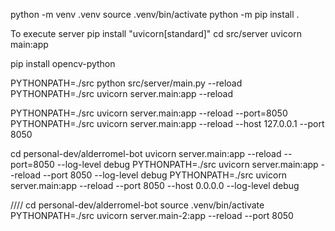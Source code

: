 python -m venv .venv
source .venv/bin/activate
python -m pip install .

To execute server
pip install "uvicorn[standard]"
cd src/server
uvicorn main:app

pip install opencv-python

PYTHONPATH=./src python src/server/main.py --reload
PYTHONPATH=./src uvicorn server.main:app --reload

PYTHONPATH=./src uvicorn server.main:app --reload --port=8050
PYTHONPATH=./src uvicorn server.main:app --reload --host 127.0.0.1 --port 8050

cd personal-dev/alderromel-bot
uvicorn server.main:app --reload --port=8050 --log-level debug
PYTHONPATH=./src uvicorn server.main:app --reload --port 8050 --log-level debug
PYTHONPATH=./src uvicorn server.main:app --reload --port 8050 --host 0.0.0.0 --log-level debug

////
cd personal-dev/alderromel-bot
source .venv/bin/activate
PYTHONPATH=./src uvicorn server.main-2:app --reload --port 8050
